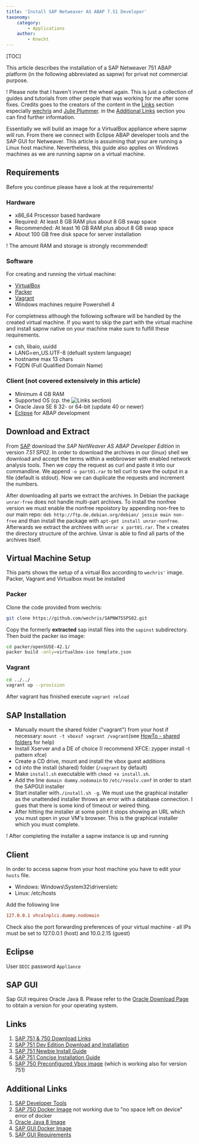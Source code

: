 ```yaml
---
title: 'Install SAP Netweaver AS ABAP 7.51 Developer'
taxonomy:
    category:
        - Applications
    author:
        - Knecht
---
```


[TOC]

This article describes the installation of a SAP Netweaver 751 ABAP platform (in the following abbreviated as sapnw) for privat not commercial purpose.

! Please note that I haven't invent the wheel again. This is just a collection of guides and tutorials from other people that was working for me after some fixes. Credits goes to the creators of the content in the [Links](#links_content) section especially [wechris](https://github.com/wechris) and [Julie Plummer](https://people.sap.com/julie.plummer). in the [Additional Links](#additional_links_content) section you can find further information.

Essentially we will build an image for a VirtualBox appliance where sapnw will run. From there we connect with Eclipse ABAP developer tools and the SAP GUI for Netweaver. This article is assuiming that your are running a Linux host machine. Nevertheless, this guide also applies on Windows machines as we are running sapnw on a virtual machine.

## Requirements

Before you continue please have a look at the requirements!

### Hardware

* x86_64 Processor based hardware
* Required: At least 8 GB RAM plus about 8 GB swap space
* Recommended: At least 16 GB RAM plus about 8 GB swap space
* About 100 GB free disk space for server installation

! The amount RAM and storage is strongly recommended!

### Software

For creating and running the virtual machine:

* [VirtualBox](https://www.virtualbox.org/)
* [Packer](https://www.packer.io/)
* [Vagrant](https://www.vagrantup.com/)
* Windows machines require Powershell 4

For completness although the following software will be handled by the created virtual machine. If you want to skip the part with the virtual machine and install sapnw native on your machine make sure to fulfill these requirements.

* csh, libaio, uuidd
* LANG=en_US.UTF-8 (defualt system language)
* hostname max 13 chars
* FQDN (Full Qualified Domain Name)

### Client (not covered extensively in this article)

* Minimum 4 GB RAM
* Supported OS (cp. the ![Links](#Links) section)
* Oracle Java SE 8 32- or 64-bit (update 40 or newer)
* [Eclipse](http://www.eclipse.org/downloads/eclipse-packages/) for ABAP development

## Download and Extract

From [SAP](https://tools.hana.ondemand.com/#abap) download the *SAP NetWeaver AS ABAP Developer Edition* in version *7.51 SP02*. In order to download the archives in our (linux) shell we download and accept the terms within a webbrowser with enabled network analysis tools. Then we copy the request as curl and paste it into our commandline. We append `-o part01.rar` to tell curl to save the output in a file (default is stdout). Now we can duplicate the requests and increment the numbers.

After downloading all parts we extract the archives. In Debian the package `unrar-free` does not handle multi-part archives. To install the nonfree version we must enable the nonfree repoistory by appending non-free to our main repo: `deb http://ftp.de.debian.org/debian/ jessie main non-free` and than install the package with `apt-get install unrar-nonfree`. Afterwards we extract the archives with `unrar x part01.rar`. The `x` creates the directory structure of the archive. Unrar is able to find all parts of the archives itself.

## Virtual Machine Setup

This parts shows the setup of a virtual Box according to `wechris'` image. Packer, Vagrant and Virtualbox must be installed

### Packer

Clone the code provided from wechris:

```bash
git clone https://github.com/wechris/SAPNW75SPS02.git
```

Copy the formerly **extracted** sap install files into the `sapinst` subdirectory. Then buid the packer iso image:

```bash
cd packer/openSUSE-42.1/
packer build -only=virtualbox-iso template.json
```

### Vagrant

```bash
cd ../../
vagrant up --provision
```

After vagrant has finished execute `vagrant reload`

## SAP Installation

* Manually mount the shared folder ("vagrant") from your host if necessary: `mount -t vboxsf vagrant /vagrant`(see [HowTo - shared folders](https://forums.virtualbox.org/viewtopic.php?t=15868) for help)
* Install Xserver and a DE of choice (I recommend XFCE: zypper install -t pattern xfce)
* Create a CD drive, mount and install the vbox guest additions
* cd into the install (shared) folder (`/vagrant` by default)
* Make `install.sh` executable with `chmod +x install.sh`.
* Add the line `domain dummy.nodomain` to `/etc/resolv.conf` in order to start the SAPGUI installer
* Start installer with`./install.sh -g`. We must use the graphical installer as the unattended installer throws an error with a database connection. I gues that there is some kind of timeout or weired thing.
* After hitting the installer at some point it stops showing an URL which you must open in your VM's browser. This is the graphical installer which you must complete.

! After completing the installer a sapnw  instance is up and running

## Client

In order to access sapnw from your host machine you have to edit your `hosts` file.

* Windows: Windows\System32\drivers\etc
* Linux: /etc/hosts

Add the following line

```ini
127.0.0.1 vhcalnplci.dummy.nodomain
```

Check also the port forwarding preferences of your virtual machine - all IPs must be set to 127.0.0.1 (host) and 10.0.2.15 (guest)

## Eclipse

User `DDIC` password    `Appl1ance`

## SAP GUI

Sap GUI requires Oracle Java 8. Please refer to the [Oracle Download Page](http://www.oracle.com/technetwork/java/javase/downloads/jdk8-downloads-2133151.html) to obtain a version for your operating system.

## Links <a id="links_content"></a>

1. [SAP 751 & 750 Download Links](https://tools.hana.ondemand.com/#abap)
1. [SAP 751 Dev Edition Download and Installation](https://blogs.sap.com/2017/09/04/sap-as-abap-7.51-sp2-developer-edition-to-download-concise-installation-guide/)
1. [SAP 751 Newbie Install Guide](https://blogs.sap.com/2017/09/04/newbies-guide-installing-abap-as-751-sp02-on-linux/)
1. [SAP 751 Concise Installation Guide](https://blogs.sap.com/2017/09/04/sap-as-abap-7.51-sp2-developer-edition-to-download-concise-installation-guide/)
1. [SAP 750 Preconfigured Vbox image](https://github.com/wechris/SAPNW75SPS02) (which is working also for version 751)

## Additional Links <a id="additional_links_content"></a>

1. [SAP Developer Tools](https://tools.hana.ondemand.com/#abap)
1. [SAP 750 Docker Image](https://github.com/tobiashofmann/sap-nw-abap-docker) not working due to "no space left on device" error of docker
1. [Oracle Java 8 Image](https://github.com/dockerfile/java)
1. [SAP GUI Docker Image](https://github.com/thalesvb/docker-platingui)
1. [SAP GUI Requirements](https://blogs.sap.com/2015/07/04/sap-gui-for-java-installation-and-configuration/)